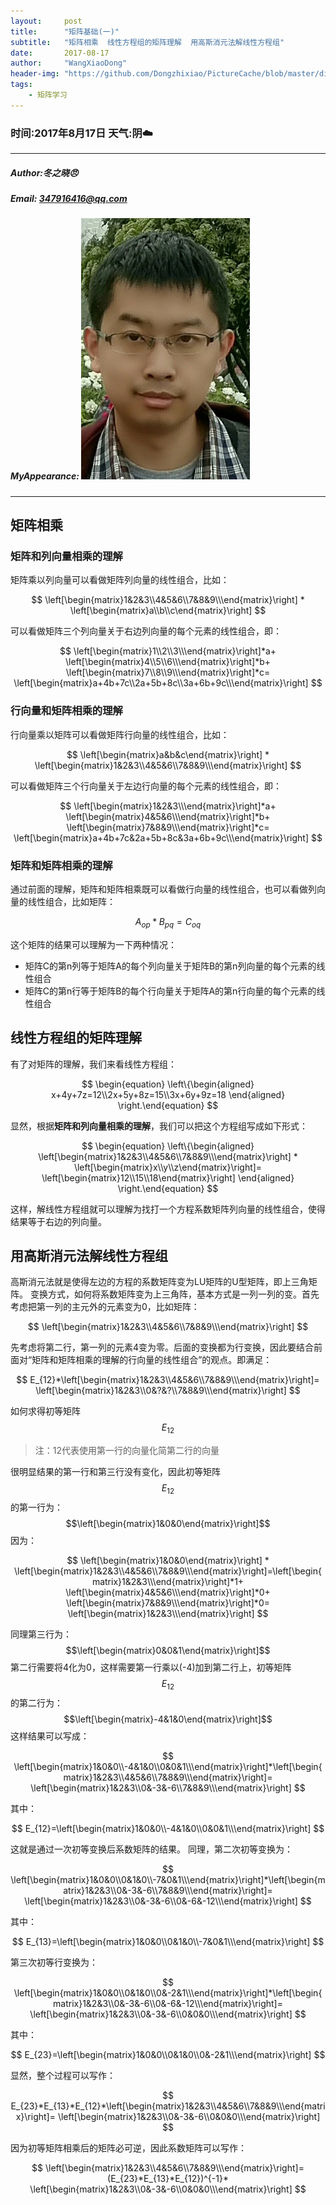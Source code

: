 ```yaml
---
layout:     post
title:      "矩阵基础(一)"
subtitle:   "矩阵相乘  线性方程组的矩阵理解  用高斯消元法解线性方程组"
date:       2017-08-17
author:     "WangXiaoDong"
header-img: "https://github.com/Dongzhixiao/PictureCache/blob/master/diaryPic/20170817.jpg?raw=true"
tags:
    - 矩阵学习
---
```



### 时间:2017年8月17日 天气:阴:cloud:
-----
#####   Author:冬之晓:angry:
#####   Email: 347916416@qq.com
#####   MyAppearance: ![MyAppearance](https://github.com/Dongzhixiao/PictureCache/raw/master/MyPicture.JPG "我的头像")
----------

## 矩阵相乘
### 矩阵和列向量相乘的理解
矩阵乘以列向量可以看做矩阵列向量的线性组合，比如：

$$
\left[\begin{matrix}1&2&3\\4&5&6\\7&8&9\\\end{matrix}\right]
*
\left[\begin{matrix}a\\b\\c\end{matrix}\right]
$$

可以看做矩阵三个列向量关于右边列向量的每个元素的线性组合，即：

$$
\left[\begin{matrix}1\\2\\3\\\end{matrix}\right]*a+
\left[\begin{matrix}4\\5\\6\\\end{matrix}\right]*b+
\left[\begin{matrix}7\\8\\9\\\end{matrix}\right]*c=
\left[\begin{matrix}a+4b+7c\\2a+5b+8c\\3a+6b+9c\\\end{matrix}\right]
$$

### 行向量和矩阵相乘的理解
行向量乘以矩阵可以看做矩阵行向量的线性组合，比如：

$$
\left[\begin{matrix}a&b&c\end{matrix}\right]
*
\left[\begin{matrix}1&2&3\\4&5&6\\7&8&9\\\end{matrix}\right]
$$

可以看做矩阵三个行向量关于左边行向量的每个元素的线性组合，即：

$$
\left[\begin{matrix}1&2&3\\\end{matrix}\right]*a+
\left[\begin{matrix}4&5&6\\\end{matrix}\right]*b+
\left[\begin{matrix}7&8&9\\\end{matrix}\right]*c=
\left[\begin{matrix}a+4b+7c&2a+5b+8c&3a+6b+9c\\\end{matrix}\right]
$$

### 矩阵和矩阵相乘的理解
通过前面的理解，矩阵和矩阵相乘既可以看做行向量的线性组合，也可以看做列向量的线性组合，比如矩阵：

$$
A_{op}*B_{pq}=C_{oq}
$$

这个矩阵的结果可以理解为一下两种情况：

- 矩阵C的第n列等于矩阵A的每个列向量关于矩阵B的第n列向量的每个元素的线性组合
- 矩阵C的第n行等于矩阵B的每个行向量关于矩阵A的第n行向量的每个元素的线性组合

## 线性方程组的矩阵理解
有了对矩阵的理解，我们来看线性方程组：

$$
\begin{equation}
\left\{\begin{aligned}
x+4y+7z=12\\2x+5y+8z=15\\3x+6y+9z=18
\end{aligned}
\right.\end{equation}
$$

显然，根据**矩阵和列向量相乘的理解**，我们可以把这个方程组写成如下形式：

$$
\begin{equation}
\left\{\begin{aligned}
\left[\begin{matrix}1&2&3\\4&5&6\\7&8&9\\\end{matrix}\right]
*
\left[\begin{matrix}x\\y\\z\end{matrix}\right]=
\left[\begin{matrix}12\\15\\18\end{matrix}\right]
\end{aligned}
\right.\end{equation}
$$

这样，解线性方程组就可以理解为找打一个方程系数矩阵列向量的线性组合，使得结果等于右边的列向量。
## 用高斯消元法解线性方程组
高斯消元法就是使得左边的方程的系数矩阵变为LU矩阵的U型矩阵，即上三角矩阵。
变换方式，如何将系数矩阵变为上三角阵，基本方式是一列一列的变。首先考虑把第一列的主元外的元素变为0，比如矩阵：

$$
\left[\begin{matrix}1&2&3\\4&5&6\\7&8&9\\\end{matrix}\right]
$$

先考虑将第二行，第一列的元素4变为零。后面的变换都为行变换，因此要结合前面对“矩阵和矩阵相乘的理解的行向量的线性组合”的观点。即满足：

$$
E_{12}*\left[\begin{matrix}1&2&3\\4&5&6\\7&8&9\\\end{matrix}\right]=
\left[\begin{matrix}1&2&3\\0&?&?\\7&8&9\\\end{matrix}\right]
$$

如何求得初等矩阵$$E_{12}$$

>注：12代表使用第一行的向量化简第二行的向量

很明显结果的第一行和第三行没有变化，因此初等矩阵$$E_{12}$$的第一行为：$$\left[\begin{matrix}1&0&0\end{matrix}\right]$$
因为：

$$
\left[\begin{matrix}1&0&0\end{matrix}\right]
*
\left[\begin{matrix}1&2&3\\4&5&6\\7&8&9\\\end{matrix}\right]=\left[\begin{matrix}1&2&3\\\end{matrix}\right]*1+
\left[\begin{matrix}4&5&6\\\end{matrix}\right]*0+
\left[\begin{matrix}7&8&9\\\end{matrix}\right]*0=
\left[\begin{matrix}1&2&3\\\end{matrix}\right]
$$

同理第三行为：$$\left[\begin{matrix}0&0&1\end{matrix}\right]$$
第二行需要将4化为0，这样需要第一行乘以(-4)加到第二行上，初等矩阵$$E_{12}$$的第二行为：$$\left[\begin{matrix}-4&1&0\end{matrix}\right]$$这样结果可以写成：

$$
\left[\begin{matrix}1&0&0\\-4&1&0\\0&0&1\\\end{matrix}\right]*\left[\begin{matrix}1&2&3\\4&5&6\\7&8&9\\\end{matrix}\right]=
\left[\begin{matrix}1&2&3\\0&-3&-6\\7&8&9\\\end{matrix}\right]
$$

其中：

$$
E_{12}=\left[\begin{matrix}1&0&0\\-4&1&0\\0&0&1\\\end{matrix}\right]
$$

这就是通过一次初等变换后系数矩阵的结果。
同理，第二次初等变换为：

$$
\left[\begin{matrix}1&0&0\\0&1&0\\-7&0&1\\\end{matrix}\right]*\left[\begin{matrix}1&2&3\\0&-3&-6\\7&8&9\\\end{matrix}\right]=
\left[\begin{matrix}1&2&3\\0&-3&-6\\0&-6&-12\\\end{matrix}\right]
$$

其中：

$$
E_{13}=\left[\begin{matrix}1&0&0\\0&1&0\\-7&0&1\\\end{matrix}\right]
$$

第三次初等行变换为：

$$
\left[\begin{matrix}1&0&0\\0&1&0\\0&-2&1\\\end{matrix}\right]*\left[\begin{matrix}1&2&3\\0&-3&-6\\0&-6&-12\\\end{matrix}\right]=
\left[\begin{matrix}1&2&3\\0&-3&-6\\0&0&0\\\end{matrix}\right]
$$

其中：

$$
E_{23}=\left[\begin{matrix}1&0&0\\0&1&0\\0&-2&1\\\end{matrix}\right]
$$

显然，整个过程可以写作：

$$
E_{23}*E_{13}*E_{12}*\left[\begin{matrix}1&2&3\\4&5&6\\7&8&9\\\end{matrix}\right]=
\left[\begin{matrix}1&2&3\\0&-3&-6\\0&0&0\\\end{matrix}\right]
$$

因为初等矩阵相乘后的矩阵必可逆，因此系数矩阵可以写作：

$$
\left[\begin{matrix}1&2&3\\4&5&6\\7&8&9\\\end{matrix}\right]=(E_{23}*E_{13}*E_{12})^{-1}*
\left[\begin{matrix}1&2&3\\0&-3&-6\\0&0&0\\\end{matrix}\right]
$$